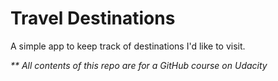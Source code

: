 # Travel Destinations

A simple app to keep track of destinations I'd like to visit.

_** All contents of this repo are for a GitHub course on Udacity_
